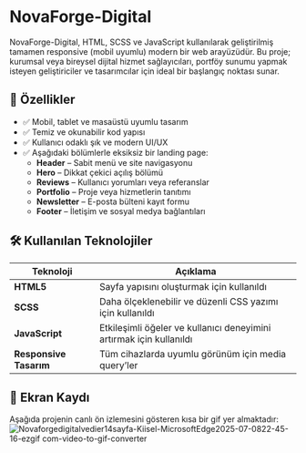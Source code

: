 # NovaForge-Digital

NovaForge-Digital, HTML, SCSS ve JavaScript kullanılarak geliştirilmiş tamamen responsive (mobil uyumlu) modern bir web arayüzüdür. Bu proje; kurumsal veya bireysel dijital hizmet sağlayıcıları, portföy sunumu yapmak isteyen geliştiriciler ve tasarımcılar için ideal bir başlangıç noktası sunar.
## 🚀 Özellikler

- ✅ Mobil, tablet ve masaüstü uyumlu tasarım
- ✅ Temiz ve okunabilir kod yapısı
- ✅ Kullanıcı odaklı şık ve modern UI/UX
- ✅ Aşağıdaki bölümlerle eksiksiz bir landing page:
  - **Header** – Sabit menü ve site navigasyonu
  - **Hero** – Dikkat çekici açılış bölümü
  - **Reviews** – Kullanıcı yorumları veya referanslar
  - **Portfolio** – Proje veya hizmetlerin tanıtımı
  - **Newsletter** – E-posta bülteni kayıt formu
  - **Footer** – İletişim ve sosyal medya bağlantıları

## 🛠️ Kullanılan Teknolojiler

| Teknoloji | Açıklama |
|----------|----------|
| **HTML5** | Sayfa yapısını oluşturmak için kullanıldı |
| **SCSS** | Daha ölçeklenebilir ve düzenli CSS yazımı için kullanıldı |
| **JavaScript** | Etkileşimli öğeler ve kullanıcı deneyimini artırmak için kullanıldı |
| **Responsive Tasarım** | Tüm cihazlarda uyumlu görünüm için media query’ler |
## 🎥 Ekran Kaydı

Aşağıda projenin canlı ön izlemesini gösteren kısa bir gif yer almaktadır:
![Novaforgedigitalvedier14sayfa-Kiisel-MicrosoftEdge2025-07-0822-45-16-ezgif com-video-to-gif-converter](https://github.com/user-attachments/assets/e1c7025f-0239-4e05-8e36-6305039ddb57)
